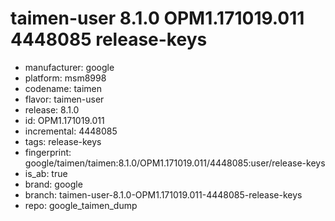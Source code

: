 # taimen-user 8.1.0 OPM1.171019.011 4448085 release-keys
- manufacturer: google
- platform: msm8998
- codename: taimen
- flavor: taimen-user
- release: 8.1.0
- id: OPM1.171019.011
- incremental: 4448085
- tags: release-keys
- fingerprint: google/taimen/taimen:8.1.0/OPM1.171019.011/4448085:user/release-keys
- is_ab: true
- brand: google
- branch: taimen-user-8.1.0-OPM1.171019.011-4448085-release-keys
- repo: google_taimen_dump
